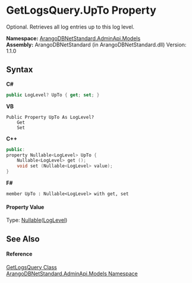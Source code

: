 # GetLogsQuery.UpTo Property 
 

Optional. Retrieves all log entries up to this log level.

**Namespace:**&nbsp;<a href="09a5369e-c1cb-35e0-2a36-7817d39ab37d">ArangoDBNetStandard.AdminApi.Models</a><br />**Assembly:**&nbsp;ArangoDBNetStandard (in ArangoDBNetStandard.dll) Version: 1.1.0

## Syntax

**C#**<br />
``` C#
public LogLevel? UpTo { get; set; }
```

**VB**<br />
``` VB
Public Property UpTo As LogLevel?
	Get
	Set
```

**C++**<br />
``` C++
public:
property Nullable<LogLevel> UpTo {
	Nullable<LogLevel> get ();
	void set (Nullable<LogLevel> value);
}
```

**F#**<br />
``` F#
member UpTo : Nullable<LogLevel> with get, set

```


#### Property Value
Type: <a href="https://docs.microsoft.com/dotnet/api/system.nullable-1" target="_blank" rel="noopener noreferrer">Nullable</a>(<a href="630ff89c-c343-c49a-6aea-ee75bee5ec61">LogLevel</a>)

## See Also


#### Reference
<a href="72b81dde-8a25-2d18-d0c0-e93fb69c2969">GetLogsQuery Class</a><br /><a href="09a5369e-c1cb-35e0-2a36-7817d39ab37d">ArangoDBNetStandard.AdminApi.Models Namespace</a><br />